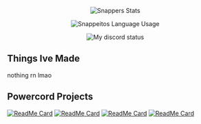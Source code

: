 </p>
<p align="center">
  <img align="center" src="https://github-readme-stats.vercel.app/api?username=snapperito&theme=material-palenight&show_icons=true" alt="Snappers Stats">

</p>
<p align="center">
  <img align="center" src="https://github-readme-stats.vercel.app/api/top-langs/?username=snapperito&theme=material-palenight&layout=compact" alt="Snappeitos Language Usage">

</p>
<p align="center">
  <img align="center" src="https://gt.bigdumb.gq/api/badge/431883840483491850?color1=292D3D&textcolor=AD82CC&font=Arial&gradient=false" alt="My discord status">

## Things Ive Made
nothing rn lmao
## Powercord Projects
[![ReadMe Card](https://github-readme-stats.vercel.app/api/pin/?username=snapperito&repo=Dark-Discord&theme=material-palenight)](https://github.com/Snapperito/Dark-Discord)
[![ReadMe Card](https://github-readme-stats.vercel.app/api/pin/?username=snapperito&repo=Settings-Icons&theme=material-palenight)](https://github.com/Snapperito/Settings-Icons)
[![ReadMe Card](https://github-readme-stats.vercel.app/api/pin/?username=snapperito&repo=CSS-Snippets&theme=material-palenight)](https://github.com/Snapperito/CSS-Snippets)
[![ReadMe Card](https://github-readme-stats.vercel.app/api/pin/?username=snapperito&repo=RemindMe&theme=material-palenight)](https://github.com/Snapperito/RemindMe)
